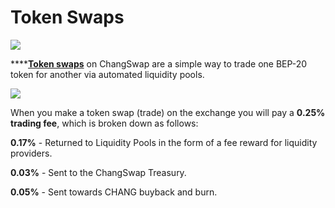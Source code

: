 # Token Swaps

![](../../.gitbook/assets/docs-masthead-18-.png)

****[**Token swaps**](https://exchange.changswap.com/#/swap) on ChangSwap are a simple way to trade one BEP-20 token for another via automated liquidity pools.

![](../../.gitbook/assets/screenshot-2021-04-19-at-6.11.54-pm.png)

When you make a token swap (trade) on the exchange you will pay a **0.25% trading fee**, which is broken down as follows:

**0.17%** - Returned to Liquidity Pools in the form of a fee reward for liquidity providers.

**0.03%** - Sent to the ChangSwap Treasury.

**0.05%** - Sent towards CHANG buyback and burn.
